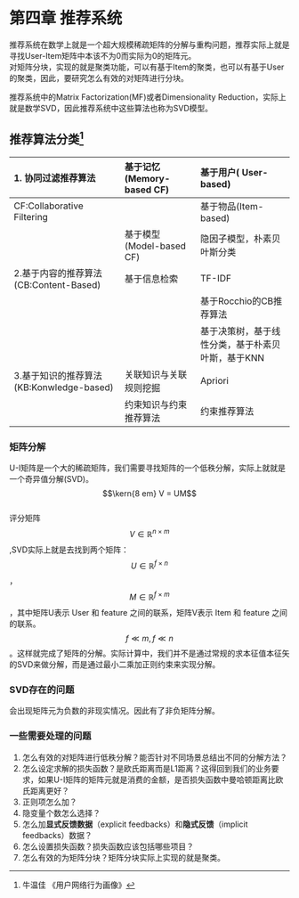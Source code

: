 # 第四章 推荐系统

推荐系统在数学上就是一个超大规模稀疏矩阵的分解与重构问题，推荐实际上就是寻找User-Item矩阵中本该不为0而实际为0的矩阵元。  
对矩阵分块，实现的就是聚类功能，可以有基于Item的聚类，也可以有基于User的聚类，因此，要研究怎么有效的对矩阵进行分块。

推荐系统中的Matrix Factorization\(MF\)或者Dimensionality Reduction，实际上就是数学SVD，因此推荐系统中这些算法也称为SVD模型。

## 推荐算法分类[^1]

| 1. 协同过滤推荐算法 | 基于记忆\(Memory-based CF\) | 基于用户\( User-based\) |
| :--- | :--- | :--- |
| CF:Collaborative Filtering |  | 基于物品\(Item-based\) |
|  | 基于模型\(Model-based CF\) | 隐因子模型，朴素贝叶斯分类 |
| 2.基于内容的推荐算法\(CB:Content-Based\) | 基于信息检索 | TF-IDF |
|  |  | 基于Rocchio的CB推荐算法 |
|  |  | 基于决策树，基于线性分类，基于朴素贝叶斯，基于KNN |
| 3.基于知识的推荐算法\(KB:Konwledge-based\) | 关联知识与关联规则挖掘 | Apriori |
|  | 约束知识与约束推荐算法 | 约束推荐算法 |

### 矩阵分解

U-I矩阵是一个大的稀疏矩阵，我们需要寻找矩阵的一个低秩分解，实际上就就是一个奇异值分解\(SVD\)。  
$$\kern{8 em} V = UM$$  
评分矩阵$$V \in \mathbb{R}^{n \times m}$$,SVD实际上就是去找到两个矩阵：$$U \in \mathbb{R}^{f \times n}$$，$$M \in \mathbb{R}^{f \times m}$$，其中矩阵U表示 User 和 feature 之间的联系，矩阵V表示 Item 和 feature 之间的联系。$$f \ll m, f \ll n$$。这样就完成了矩阵的分解。实际计算中，我们并不是通过常规的求本征值本征矢的SVD来做分解，而是通过最小二乘加正则约束来实现分解。

### SVD存在的问题

会出现矩阵元为负数的非现实情况。因此有了非负矩阵分解。

### 一些需要处理的问题

1. 怎么有效的对矩阵进行低秩分解？能否针对不同场景总结出不同的分解方法？
2. 怎么设定求解的损失函数？是欧氏距离而是L1距离？这得回到我们的业务要求，如果U-I矩阵的矩阵元就是消费的金额，是否损失函数中曼哈顿距离比欧氏距离更好？  
3. 正则项怎么加？
4. 隐变量个数怎么选择？
5. 怎么加**显式反馈数据**（explicit feedbacks）和**隐式反馈**（implicit feedbacks）数据？
6. 怎么设置损失函数？损失函数应该包括哪些项目？
7. 怎么有效的为矩阵分块？矩阵分块实际上实现的就是聚类。



[^1]: 牛温佳 《用户网络行为画像》

